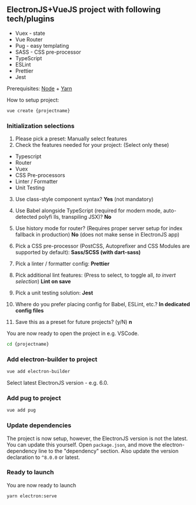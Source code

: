 ## ElectronJS+VueJS project with following tech/plugins
 - Vuex - state
 - Vue Router
 - Pug - easy templating
 - SASS - CSS pre-processor
 - TypeScript
 - ESLint
 - Prettier
 - Jest
 
 Prerequisites: [Node](https://nodejs.org/en/) + [Yarn](https://yarnpkg.com/)
 
 How to setup project:
 ```sh
 vue create {projectname}
 ```
### Initialization selections
1) Please pick a preset: Manually select features
2) Check the features needed for your project: (Select only these) 
 - Typescript
 - Router
 - Vuex
 - CSS Pre-processors
 - Linter / Formatter
 - Unit Testing

3) Use class-style component syntax? **Yes** (not mandatory)

4) Use Babel alongside TypeScript (required for modern mode, auto-detected polyfi
lls, transpiling JSX)? **No**

5) Use history mode for router? (Requires proper server setup for index fallback
in production) **No** (does not make sense in ElectronJS app)

6) Pick a CSS pre-processor (PostCSS, Autoprefixer and CSS Modules are supported
by default): **Sass/SCSS (with dart-sass)**

7) Pick a linter / formatter config: **Prettier**

8) Pick additional lint features: (Press <space> to select, <a> to toggle all, <i> to invert selection</i>) **Lint on save**

9) Pick a unit testing solution: **Jest**

10) Where do you prefer placing config for Babel, ESLint, etc.? **In dedicated config files**

11) Save this as a preset for future projects? (y/N) **n**

You are now ready to open the project in e.g. VSCode.
```sh
cd {projectname}
```

### Add electron-builder to project
```sh
vue add electron-builder
```
Select latest ElectronJS version - e.g. 6.0.

### Add pug to project
```sh
vue add pug
```

### Update dependencies
The project is now setup, however, the ElectronJS version is not the latest. You can update this yourself.
Open `package.json`, and move the electron-dependency line to the "dependency" section. Also update the version declaration to `^8.0.0` or latest.

### Ready to launch
You are now ready to launch

```sh
yarn electron:serve
```
